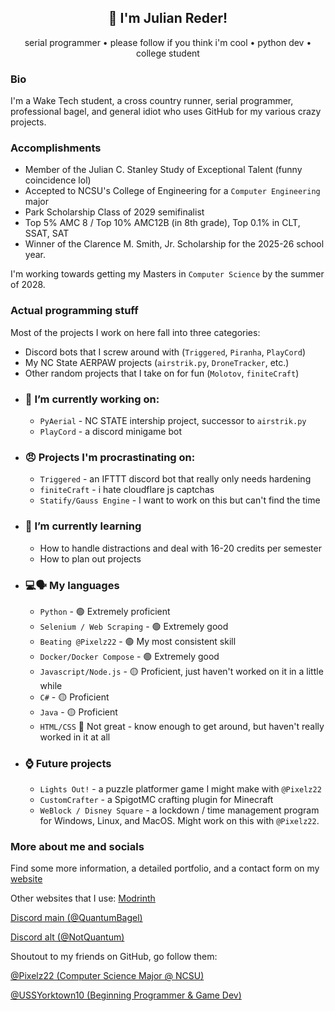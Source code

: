 <div align="center">

## 👋 I'm Julian Reder!

serial programmer • please follow if you think i'm cool • python dev • college student
</div>

### Bio

I'm a Wake Tech student, a cross country runner, serial programmer, professional bagel, and general idiot who uses GitHub for my various crazy projects.


### Accomplishments
* Member of the Julian C. Stanley Study of Exceptional Talent (funny coincidence lol)
* Accepted to NCSU's College of Engineering for a `Computer Engineering` major
* Park Scholarship Class of 2029 semifinalist
* Top 5% AMC 8 / Top 10% AMC12B (in 8th grade), Top 0.1% in CLT, SSAT, SAT
* Winner of the Clarence M. Smith, Jr. Scholarship for the 2025-26 school year.

I'm working towards getting my Masters in `Computer Science` by the summer of 2028.


### Actual programming stuff

Most of the projects I work on here fall into three categories:

* Discord bots that I screw around with (`Triggered`, `Piranha`, `PlayCord`) 
* My NC State AERPAW projects (`airstrik.py`, `DroneTracker`, etc.)
* Other random projects that I take on for fun (`Molotov`, `finiteCraft`)

  
- ### 🔭 I’m currently working on:
  - `PyAerial` - NC STATE intership project, successor to `airstrik.py`
  - `PlayCord` - a discord minigame bot
- ### 😠 Projects I'm procrastinating on:
  - `Triggered` - an IFTTT discord bot that really only needs hardening
  - `finiteCraft` - i hate cloudflare js captchas
  - `Statify/Gauss Engine` - I want to work on this but can't find the time
- ###  🌱 I’m currently learning
  - How to handle distractions and deal with 16-20 credits per semester
  - How to plan out projects
- ### 💻🗣️ My languages
   - `Python` - 🟢 Extremely proficient
   - `Selenium / Web Scraping` - 🟢 Extremely good
   - `Beating @Pixelz22` - 🟢 My most consistent skill
   - `Docker/Docker Compose` - 🟢 Extremely good
   - `Javascript/Node.js` - 🟡 Proficient, just haven't worked on it in a little while
   - `C#` - 🟡 Proficient
   - `Java` - 🟡 Proficient
   - `HTML/CSS` 🔴 Not great - know enough to get around, but haven't really worked in it at all
 - ### ⌚ Future projects
   - `Lights Out!` - a puzzle platformer game I might make with `@Pixelz22`
   - `CustomCrafter` - a SpigotMC crafting plugin for Minecraft
   - `WeBlock / Disney Square` - a lockdown / time management program for Windows, Linux, and MacOS. Might work on this with `@Pixelz22`.
  


### More about me and socials

Find some more information, a detailed portfolio, and a contact form on my [website](https://quantumbagel.github.io)

Other websites that I use:
[Modrinth](https://modrinth.com/user/quantumbagel) 

[Discord main (@QuantumBagel)](https://discordapp.com/users/897146430664355850)

[Discord alt (@NotQuantum)](https://discordapp.com/users/1085939954758205561)


Shoutout to my friends on GitHub, go follow them:

[@Pixelz22 (Computer Science Major @ NCSU)](https://github.com/Pixelz22) 

[@USSYorktown10 (Beginning Programmer & Game Dev)](https://github.com/USSYorktown10) 


